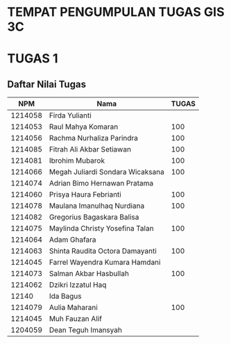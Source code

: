 # TEMPAT PENGUMPULAN TUGAS GIS 3C


# TUGAS 1

## Daftar Nilai Tugas

| NPM      | Nama | TUGAS | 
| ----------- | ----------- | ----------- |
| 1214058      |Firda Yulianti |  |
| 1214053      |Raul Mahya Komaran | 100 |
| 1214056      |Rachma Nurhaliza Parindra | 100 |
| 1214085     |Fitrah Ali Akbar Setiawan | 100  |
| 1214081      |Ibrohim Mubarok | 100  |
| 1214066     |Megah Juliardi Sondara Wicaksana | 100  |
| 1214074     |Adrian Bimo Hernawan Pratama |  |
| 1214060    |Prisya Haura Febrianti | 100 |
| 1214078      |Maulana Imanulhaq Nurdiana | 100  |
| 1214082      |Gregorius Bagaskara Balisa |  |
| 1214075      |Maylinda Christy Yosefina Talan | 100  |
| 1214064      |Adam Ghafara |  |
| 1214063      |Shinta Raudita Octora Damayanti | 100  |
| 1214045      |Farrel Wayendra Kumara Hamdani |  |
| 1214073      |Salman Akbar Hasbullah | 100  |
| 1214062      |Dzikri Izzatul Haq |  |
| 12140      |Ida Bagus |  |
| 1214079      |Aulia Maharani | 100 |
| 1214045      |Muh Fauzan Alif |  |
| 1204059      |Dean Teguh Imansyah |  |
